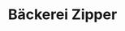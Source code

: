 ---
title: "Bäckerei Zipper"
url: /gelsenkirchen/baeckerei-zipper-cranger-strasse-7/
shop: Bäckerei
---